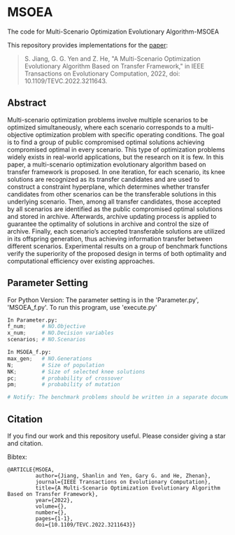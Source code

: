 # MSOEA

The code for Multi-Scenario Optimization Evolutionary Algorithm-MSOEA

This repository provides implementations for the [paper](https://ieeexplore.ieee.org/document/9910596):

> S. Jiang, G. G. Yen and Z. He, "A Multi-Scenario Optimization Evolutionary Algorithm Based on Transfer Framework," in IEEE Transactions on Evolutionary Computation, 2022, doi: 10.1109/TEVC.2022.3211643.

## Abstract

Multi-scenario optimization problems involve multiple scenarios to be optimized simultaneously, where each scenario corresponds to a multi-objective optimization problem with specific operating conditions. The goal is to find a group of public compromised optimal solutions achieving compromised optimal in every scenario. This type of optimization problems widely exists in real-world applications, but the research on it is few. In this paper, a multi-scenario optimization evolutionary algorithm based on transfer framework is proposed. In one iteration, for each scenario, its knee solutions are recognized as its transfer candidates and are used to construct a constraint hyperplane, which determines whether transfer candidates from other scenarios can be the transferable solutions in this underlying scenario. Then, among all transfer candidates, those accepted by all scenarios are identified as the public compromised optimal solutions and stored in archive. Afterwards, archive updating process is applied to guarantee the optimality of solutions in archive and control the size of archive. Finally, each scenario’s accepted transferable solutions are utilized in its offspring generation, thus achieving information transfer between different scenarios. Experimental results on a group of benchmark functions verify the superiority of the proposed design in terms of both optimality and computational efficiency over existing approaches.

## Parameter Setting

For Python Version: The parameter setting is in the 'Parameter.py', 'MSOEA_f.py'. To run this program, use 'execute.py'

```python
In Parameter.py:
f_num;     # NO.Objective
x_num;     # NO.Decision variables
scenarios; # NO.Scenarios

In MSOEA_f.py:
max_gen;   # NO.Generations
N;         # Size of population
NK;        # Size of selected knee solutions
pc;        # probability of crossover
pm;        # probability of mutation

# Notify: The benchmark problems should be written in a separate document 'Individual.py'.
```

## Citation

If you find our work and this repository useful. Please consider giving a star and citation.

Bibtex:

```
@ARTICLE{MSOEA,
         author={Jiang, Shanlin and Yen, Gary G. and He, Zhenan},
         journal={IEEE Transactions on Evolutionary Computation}, 
         title={A Multi-Scenario Optimization Evolutionary Algorithm Based on Transfer Framework}, 
         year={2022},
         volume={},
         number={},
         pages={1-1},
         doi={10.1109/TEVC.2022.3211643}}
```
